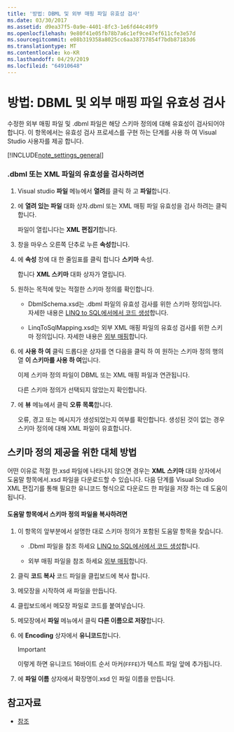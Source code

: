 ```yaml
---
title: '방법: DBML 및 외부 매핑 파일 유효성 검사'
ms.date: 03/30/2017
ms.assetid: d9ea37f5-0a9e-4401-8fc3-1e6fd44c49f9
ms.openlocfilehash: 9e80f41e05fb78b7a6c1ef9ce47ef611cfe3e57d
ms.sourcegitcommit: e08b319358a8025cc6aa38737854f7bdb87183d6
ms.translationtype: MT
ms.contentlocale: ko-KR
ms.lasthandoff: 04/29/2019
ms.locfileid: "64910648"
---
```

# <a name="how-to-validate-dbml-and-external-mapping-files"></a>방법: DBML 및 외부 매핑 파일 유효성 검사
수정한 외부 매핑 파일 및 .dbml 파일은 해당 스키마 정의에 대해 유효성이 검사되어야 합니다. 이 항목에서는 유효성 검사 프로세스를 구현 하는 단계를 사용 하 여 Visual Studio 사용자를 제공 합니다.  
  
 [!INCLUDE[note_settings_general](../../../../../../includes/note-settings-general-md.md)]  
  
### <a name="to-validate-a-dbml-or-xml-file"></a>.dbml 또는 XML 파일의 유효성을 검사하려면  
  
1. Visual studio **파일** 메뉴에서 **열려**를 클릭 하 고 **파일**합니다.  
  
2. 에 **열려 있는 파일** 대화 상자.dbml 또는 XML 매핑 파일 유효성을 검사 하려는 클릭 합니다.  
  
     파일이 열립니다는 **XML 편집기**합니다.  
  
3. 창을 마우스 오른쪽 단추로 누른 **속성**합니다.  
  
4. 에 **속성** 창에 대 한 줄임표를 클릭 합니다 **스키마** 속성.  
  
     합니다 **XML 스키마** 대화 상자가 열립니다.  
  
5. 원하는 목적에 맞는 적절한 스키마 정의를 확인합니다.  
  
    - DbmlSchema.xsd는 .dbml 파일의 유효성 검사를 위한 스키마 정의입니다. 자세한 내용은 [LINQ to SQL에서에서 코드 생성](../../../../../../docs/framework/data/adonet/sql/linq/code-generation-in-linq-to-sql.md)합니다.  
  
    - LinqToSqlMapping.xsd는 외부 XML 매핑 파일의 유효성 검사를 위한 스키마 정의입니다. 자세한 내용은 [외부 매핑](../../../../../../docs/framework/data/adonet/sql/linq/external-mapping.md)합니다.  
  
6. 에 **사용 하 여** 클릭 드롭다운 상자를 연 다음을 클릭 하 여 원하는 스키마 정의 행의 열 **이 스키마를 사용 하 여**입니다.  
  
     이제 스키마 정의 파일이 DBML 또는 XML 매핑 파일과 연관됩니다.  
  
     다른 스키마 정의가 선택되지 않았는지 확인합니다.  
  
7. 에 **뷰** 메뉴에서 클릭 **오류 목록**합니다.  
  
     오류, 경고 또는 메시지가 생성되었는지 여부를 확인합니다. 생성된 것이 없는 경우 스키마 정의에 대해 XML 파일이 유효합니다.  
  
## <a name="alternate-method-for-supplying-schema-definition"></a>스키마 정의 제공을 위한 대체 방법  
 어떤 이유로 적절 한.xsd 파일에 나타나지 않으면 경우는 **XML 스키마** 대화 상자에서 도움말 항목에서.xsd 파일을 다운로드할 수 있습니다. 다음 단계를 Visual Studio XML 편집기를 통해 필요한 유니코드 형식으로 다운로드 한 파일을 저장 하는 데 도움이 됩니다.  
  
#### <a name="to-copy-a-schema-definition-file-from-a-help-topic"></a>도움말 항목에서 스키마 정의 파일을 복사하려면  
  
1. 이 항목의 앞부분에서 설명한 대로 스키마 정의가 포함된 도움말 항목을 찾습니다.  
  
    - .Dbml 파일을 참조 하세요 [LINQ to SQL에서에서 코드 생성](../../../../../../docs/framework/data/adonet/sql/linq/code-generation-in-linq-to-sql.md)합니다.  
  
    - 외부 매핑 파일을 참조 하세요 [외부 매핑](../../../../../../docs/framework/data/adonet/sql/linq/external-mapping.md)합니다.  
  
2. 클릭 **코드 복사** 코드 파일을 클립보드에 복사 합니다.  
  
3. 메모장을 시작하여 새 파일을 만듭니다.  
  
4. 클립보드에서 메모장 파일로 코드를 붙여넣습니다.  
  
5. 메모장에서 **파일** 메뉴에서 클릭 **다른 이름으로 저장**합니다.  
  
6. 에 **Encoding** 상자에서 **유니코드**합니다.  
  
    > [!IMPORTANT]
    >  이렇게 하면 유니코드 16바이트 순서 마커(`FFFE`)가 텍스트 파일 앞에 추가됩니다.  
  
7. 에 **파일 이름** 상자에서 확장명이.xsd 인 파일 이름을 만듭니다.  
  
## <a name="see-also"></a>참고자료

- [참조](../../../../../../docs/framework/data/adonet/sql/linq/reference.md)
